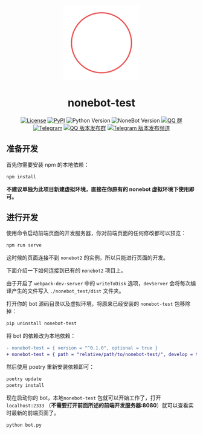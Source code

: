 <div align=center>
  <img src="src/assets/logo.png" width="200" height="200">

# nonebot-test

[![License](https://img.shields.io/github/license/nonebot/nonebot-test.svg)](LICENSE)
[![PyPI](https://img.shields.io/pypi/v/nonebot-test.svg)](https://pypi.python.org/pypi/nonebot-test)
![Python Version](https://img.shields.io/badge/python-3.7+-blue.svg)
![NoneBot Version](https://img.shields.io/badge/NoneBot-2+-9cf.svg)
[![QQ 群](https://img.shields.io/badge/qq%E7%BE%A4-768887710-orange.svg)](https://jq.qq.com/?_wv=1027&k=5OFifDh)
[![Telegram](https://img.shields.io/badge/telegram-chat-blue.svg)](https://t.me/cqhttp)
[![QQ 版本发布群](https://img.shields.io/badge/%E7%89%88%E6%9C%AC%E5%8F%91%E5%B8%83%E7%BE%A4-218529254-green.svg)](https://jq.qq.com/?_wv=1027&k=5Nl0zhE)
[![Telegram 版本发布频道](https://img.shields.io/badge/%E7%89%88%E6%9C%AC%E5%8F%91%E5%B8%83%E9%A2%91%E9%81%93-join-green.svg)](https://t.me/cqhttp_release)

</div>

## 准备开发

首先你需要安装 npm 的本地依赖：

```sh
npm install
```

**不建议单独为此项目新建虚拟环境，直接在你原有的 nonebot 虚拟环境下使用即可。**

## 进行开发

使用命令启动前端页面的开发服务器，你对前端页面的任何修改都可以预览：

```sh
npm run serve
```

这时候的页面连接不到 `nonebot2` 的实例，所以只能进行页面的开发。

下面介绍一下如何连接到已有的 `nonebot2` 项目上。

由于开启了 `webpack-dev-server` 中的 `writeToDisk` 选项，`devServer` 会将每次编译产生的文件写入 `./nonebot_test/dist` 文件夹。

打开你的 bot 源码目录以及虚拟环境，将原来已经安装的 `nonebot-test` 包移除掉：

```sh
pip uninstall nonebot-test
```

将 bot 的依赖改为本地依赖：

```diff
- nonebot-test = { version = "^0.1.0", optional = true }
+ nonebot-test = { path = "relative/path/to/nonebot-test/", develop = true }
```

然后使用 poetry 重新安装依赖即可：

```sh
poetry update
poetry install
```


现在启动你的 bot，本地`nonebot-test` 包就可以开始工作了，打开 `localhost:2333` （**不需要打开前面所述的前端开发服务器:8080**）就可以查看实时最新的前端页面了。


```sh
python bot.py
```
